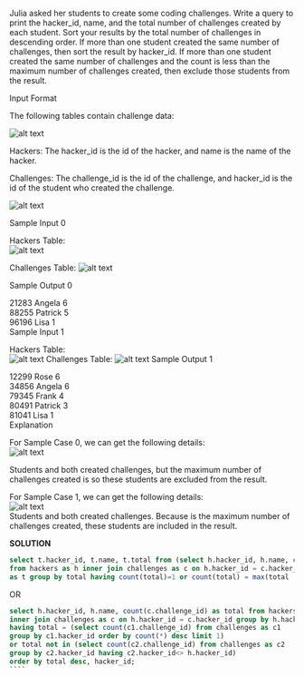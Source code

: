 Julia asked her students to create some coding challenges. Write a query to print the hacker_id, name, and the total number of challenges created by each student. Sort your results by the total number of challenges in descending order. If more than one student created the same number of challenges, then sort the result by hacker_id. If more than one student created the same number of challenges and the count is less than the maximum number of challenges created, then exclude those students from the result.  

Input Format  

The following tables contain challenge data:  

![alt text](https://s3.amazonaws.com/hr-challenge-images/19506/1458521004-cb4c077dd3-ScreenShot2016-03-21at6.06.54AM.png)

Hackers: The hacker_id is the id of the hacker, and name is the name of the hacker.   

Challenges: The challenge_id is the id of the challenge, and hacker_id is the id of the student who created the challenge.   

![alt text](https://s3.amazonaws.com/hr-challenge-images/19506/1458521079-549341d9ec-ScreenShot2016-03-21at6.07.03AM.png)  

Sample Input 0

Hackers Table:  
![alt text](https://s3.amazonaws.com/hr-challenge-images/19506/1458521384-34c6866dae-ScreenShot2016-03-21at6.07.15AM.png)

Challenges Table: 
![alt text](https://s3.amazonaws.com/hr-challenge-images/19506/1458521410-befa8e1cd9-ScreenShot2016-03-21at6.07.25AM.png)

Sample Output 0  

21283 Angela 6  
88255 Patrick 5  
96196 Lisa 1  
Sample Input 1  

Hackers Table:  
![alt text](https://s3.amazonaws.com/hr-challenge-images/19506/1458521469-87036deea3-ScreenShot2016-03-21at6.07.48AM.png)
Challenges Table: 
![alt text](https://s3.amazonaws.com/hr-challenge-images/19506/1458521490-358215cf0b-ScreenShot2016-03-21at6.07.58AM.png)
Sample Output 1  

12299 Rose 6  
34856 Angela 6  
79345 Frank 4  
80491 Patrick 3  
81041 Lisa 1  
Explanation  

For Sample Case 0, we can get the following details:   
![alt text](https://s3.amazonaws.com/hr-challenge-images/19506/1458521677-fd04c384c0-ScreenShot2016-03-21at6.07.38AM.png)  

Students  and  both created  challenges, but the maximum number of challenges created is  so these students are excluded from the result.  

For Sample Case 1, we can get the following details:  
![alt text](https://s3.amazonaws.com/hr-challenge-images/19506/1458521836-24039e7523-ScreenShot2016-03-21at6.08.08AM.png)  
Students  and  both created  challenges. Because  is the maximum number of challenges created, these students are included in the result.  

**SOLUTION**
````sql
select t.hacker_id, t.name, t.total from (select h.hacker_id, h.name, count(c.challenge_id) as total 
from hackers as h inner join challenges as c on h.hacker_id = c.hacker_id group by h.hacker_id, h.name) 
as t group by total having count(total)=1 or count(total) = max(total
````
OR
`````sql
select h.hacker_id, h.name, count(c.challenge_id) as total from hackers as h 
inner join challenges as c on h.hacker_id = c.hacker_id group by h.hacker_id 
having total = (select count(c1.challenge_id) from challenges as c1 
group by c1.hacker_id order by count(*) desc limit 1) 
or total not in (select count(c2.challenge_id) from challenges as c2 
group by c2.hacker_id having c2.hacker_id<> h.hacker_id)
order by total desc, hacker_id;
````

